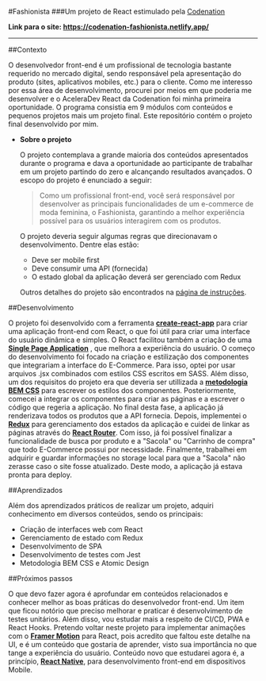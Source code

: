 #Fashionista
###Um projeto de React estimulado pela [Codenation](https://www.codenation.dev/)

**Link para o site: https://codenation-fashionista.netlify.app/**

---

##Contexto

O desenvolvedor front-end é um profissional de tecnologia bastante requerido no mercado digital, sendo responsável pela apresentação do produto (sites, aplicativos mobiles, etc.) para o cliente. Como me interesso por essa área de desenvolvimento, procurei por meios em que poderia me desenvolver e o AceleraDev React da Codenation foi minha primeira oportunidade.
O programa consistia em 9 módulos com conteúdos e pequenos projetos mais um projeto final. Este repositório contém o projeto final desenvolvido por mim.

- **Sobre o projeto**

	O projeto contemplava a grande maioria dos conteúdos apresentados durante o programa e dava a oportunidade ao participante de trabalhar em um projeto partindo do zero e alcançando resultados avançados. O escopo do projeto é enunciado a seguir:

	> Como um profissional front-end, você será responsável por desenvolver as principais funcionalidades de um e-commerce de moda feminina, o Fashionista, garantindo a melhor experiência possível para os usuários interagirem com os produtos.

	O projeto deveria seguir algumas regras que direcionavam o desenvolvimento. Dentre elas estão:

	- Deve ser mobile first
	- Deve consumir uma API (fornecida)
	- O estado global da aplicação deverá ser gerenciado com Redux

	Outros detalhes do projeto são encontrados na [página de instruções](https://wwww.codenation.dev/private-journey/react-online-1/challenge/ecommerce).

##Desenvolvimento

O projeto foi desenvolvido com a ferramenta **[create-react-app](https://github.com/facebook/create-react-app)** para criar uma aplicação front-end com React, o que foi útil para criar uma interface do usuário dinâmica e simples. O React facilitou também a criação de uma **[Single Page Application](https://en.wikipedia.org/wiki/Single-page_application)** , que melhora a experiência do usuário.
O começo do desenvolvimento foi focado na criação e estilização dos componentes que integrariam a interface do E-Commerce. Para isso, optei por usar arquivos .jsx combinados com estilos CSS escritos em SASS. Além disso, um dos requisitos do projeto era que deveria ser utillizada a **[metodologia BEM CSS](http://getbem.com/introduction/)** para escrever os estilos dos componentes.
Posteriormente, comecei a integrar os componentes para criar as páginas e a escrever o código que regeria a aplicação. No final desta fase, a aplicação já renderizava todos os produtos que a API fornecia.
Depois, implementei o **[Redux](https://redux.js.org/)** para gerenciamento dos estados da aplicação e cuidei de linkar as páginas através do **[React Router](https://reacttraining.com/react-router/)**. Com isso, já foi possível finalizar a funcionalidade de busca por produto e a "Sacola" ou "Carrinho de compra" que todo E-Commerce possui por necessidade.
Finalmente, trabalhei em adquirir e guardar informações no storage local para que a "Sacola" não zerasse caso o site fosse atualizado. Deste modo, a aplicação já estava pronta para deploy.

##Aprendizados

Além dos aprendizados práticos de realizar um projeto, adquiri conhecimento em diversos conteúdos, sendo os principais:

- Criação de interfaces web com React
- Gerenciamento de estado com Redux
- Desenvolvimento de SPA
- Desenvolvimento de testes com Jest
- Metodologia BEM CSS e Atomic Design

##Próximos passos

O que devo fazer agora é aprofundar em conteúdos relacionados e conhecer melhor as boas práticas do desenvolvedor front-end. Um item que ficou notório que preciso melhorar e praticar é desenvolvimento de testes unitários. Além disso, vou estudar mais a respeito de CI/CD, PWA e React Hooks.
Pretendo voltar neste projeto para implementar animações com o **[Framer Motion](https://www.framer.com/motion/)** para React, pois acredito que faltou este detalhe na UI, e é um conteúdo que gostaria de aprender, visto sua importância no que tange a experiência do usuário.
Conteúdo novo que estudarei agora é, a princípio, **[React Native](https://reactnative.dev/)**, para desenvolvimento front-end em dispositivos Mobile.